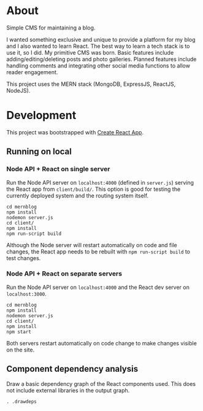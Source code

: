 # About

Simple CMS for maintaining a blog.

I wanted something exclusive and unique to provide a platform for my blog and I also wanted to learn React.
The best way to learn a tech stack is to use it, so I did. My primitive CMS was born.
Basic features include adding/editing/deleting posts and photo galleries. 
Planned features include handling comments and integrating other social media functions to allow reader engagement.

This project uses the MERN stack (MongoDB, ExpressJS, ReactJS, NodeJS).

# Development

This project was bootstrapped with [Create React App](https://github.com/facebook/create-react-app).

## Running on local

### Node API + React on single server

Run the Node API server on `localhost:4000` (defined in `server.js`) serving the React app from `client/build/`.
This option is good for testing the currently deployed system and the routing system itself.
```
cd mernblog
npm install
nodemon server.js
cd client/
npm install
npm run-script build
```
Although the Node server will restart automatically on code and file changes, the React app needs to be rebuilt with `npm run-script build` to test changes.

### Node API + React on separate servers

Run the Node API server on `localhost:4000` and the React dev server on `localhost:3000`.
```
cd mernblog
npm install
nodemon server.js
cd client/
npm install
npm start
```
Both servers restart automatically on code change to make changes visible on the site.

## Component dependency analysis

Draw a basic dependency graph of the React components used.
This does not include external libraries in the output graph.

`. .drawdeps`